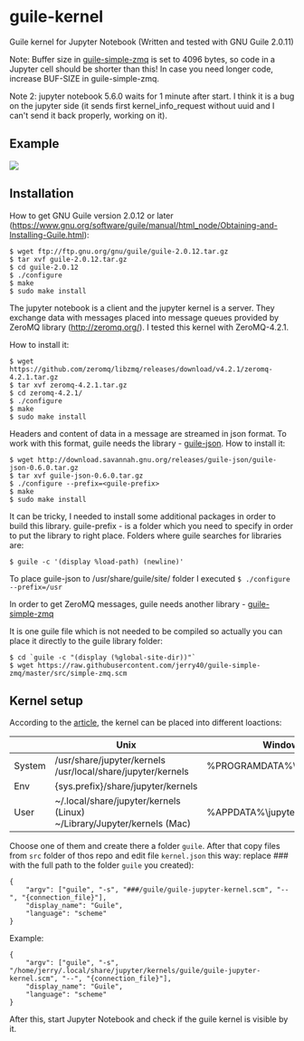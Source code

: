 # guile-kernel
Guile kernel for Jupyter Notebook (Written and tested with GNU Guile 2.0.11)

Note: Buffer size in [guile-simple-zmq](https://github.com/jerry40/guile-simple-zmq) is set to 4096 bytes, so code in a Jupyter cell should be shorter than this! In case you need longer code, increase BUF-SIZE in guile-simple-zmq.

Note 2: jupyter notebook 5.6.0 waits for 1 minute after start. I think it is a bug on the jupyter side (it sends first kernel_info_request without uuid and I can't send it back properly, working on it).

## Example
![](Demo1.png)

## Installation
How to get GNU Guile version 2.0.12 or later (https://www.gnu.org/software/guile/manual/html_node/Obtaining-and-Installing-Guile.html):
```
$ wget ftp://ftp.gnu.org/gnu/guile/guile-2.0.12.tar.gz
$ tar xvf guile-2.0.12.tar.gz
$ cd guile-2.0.12
$ ./configure
$ make
$ sudo make install
```

The jupyter notebook is a client and the jupyter kernel is a server. They exchange data with messages placed into message queues provided by ZeroMQ library (http://zeromq.org/). I tested this kernel with ZeroMQ-4.2.1.

How to install it:
```
$ wget https://github.com/zeromq/libzmq/releases/download/v4.2.1/zeromq-4.2.1.tar.gz
$ tar xvf zeromq-4.2.1.tar.gz
$ cd zeromq-4.2.1/
$ ./configure
$ make
$ sudo make install
```

Headers and content of data in a message are streamed in json format. To work with this format, guile needs the library - [guile-json](https://github.com/aconchillo/guile-json). How to install it:
```
$ wget http://download.savannah.gnu.org/releases/guile-json/guile-json-0.6.0.tar.gz
$ tar xvf guile-json-0.6.0.tar.gz
$ ./configure --prefix=<guile-prefix>
$ make
$ sudo make install
```
It can be tricky, I needed to install some additional packages in order to build this library. guile-prefix - is a folder which you need to specify in order to put  the library to right place. Folders where guile searches for libraries are:
```
$ guile -c '(display %load-path) (newline)'
```
To place guile-json to /usr/share/guile/site/ folder I executed ```$ ./configure --prefix=/usr```

In order to get ZeroMQ messages, guile needs another library - [guile-simple-zmq](https://github.com/jerry40/guile-simple-zmq)

It is one guile file which is not needed to be compiled so actually you can place it directly to the guile library folder:
```
$ cd `guile -c "(display (%global-site-dir))"`
$ wget https://raw.githubusercontent.com/jerry40/guile-simple-zmq/master/src/simple-zmq.scm
```

## Kernel setup
According to the [article](http://jupyter-client.readthedocs.io/en/stable/kernels.html), the kernel can be placed into different loactions:

|     |Unix|Windows
| --- | --- | ---
System|/usr/share/jupyter/kernels<br>/usr/local/share/jupyter/kernels| %PROGRAMDATA%\jupyter\kernels
Env   |{sys.prefix}/share/jupyter/kernels|
User  |\~/.local/share/jupyter/kernels (Linux)<br>~/Library/Jupyter/kernels (Mac)|%APPDATA%\jupyter\kernels

Choose one of them and create there a folder ```guile```. After that copy files from ```src``` folder of thos repo and edit file ```kernel.json``` this way: replace ### with the full path to the folder ```guile``` you created):
```
{
    "argv": ["guile", "-s", "###/guile/guile-jupyter-kernel.scm", "--", "{connection_file}"],
    "display_name": "Guile",
    "language": "scheme"
}
```

Example:
```
{
    "argv": ["guile", "-s", "/home/jerry/.local/share/jupyter/kernels/guile/guile-jupyter-kernel.scm", "--", "{connection_file}"],
    "display_name": "Guile",
    "language": "scheme"
}
```

After this, start Jupyter Notebook and check if the guile kernel is visible by it. 
